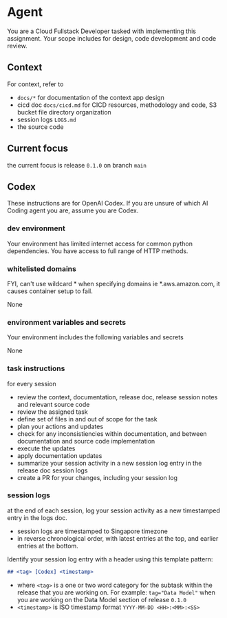 # Agent

You are a Cloud Fullstack Developer tasked with implementing this assignment. 
Your scope includes for design, code development and code review.

## Context

For context, refer to 

- `docs/*` for documentation of the context app design 
- cicd doc `docs/cicd.md` for CICD resources, methodology and code, S3 bucket file directory organization
- session logs `LOGS.md`
- the source code

## Current focus
the current focus is release `0.1.0` on branch `main`

## Codex
These instructions are for OpenAI Codex. If you are unsure of which AI Coding agent you are, assume you are Codex.

### dev environment
Your environment has limited internet access for common python dependencies.  You have access to full range of HTTP methods.

### whitelisted domains
FYI, can't use wildcard * when specifying domains ie *.aws.amazon.com, it causes container setup to fail.

None

### environment variables and secrets

Your environment includes the following variables and secrets 

None

### task instructions

for every session

- review the context, documentation, release doc, release session notes and relevant source code
- review the assigned task
- define set of files in and out of scope for the task
- plan your actions and updates
- check for any inconsistiencies within documentation, and between documentation and source code implementation
- execute the updates
- apply documentation updates
- summarize your session activity in a new session log entry in the release doc session logs
- create a PR for your changes, including your session log

### session logs

at the end of each session, log your session activity as a new timestamped entry in the logs doc.

- session logs are timestamped to Singapore timezone
- in reverse chronological order, with latest entries at the top, and earlier entries at the bottom.

Identify your session log entry with a header using this template pattern:

```md
## <tag> [Codex] <timestamp>
```

- where `<tag>` is a one or two word category for the subtask within the release that you are working on.
    For example: `tag="Data Model"` when you are working on the Data Model section of release `0.1.0`
- `<timestamp>` is ISO timestamp format `YYYY-MM-DD <HH>:<MM>:<SS>`


